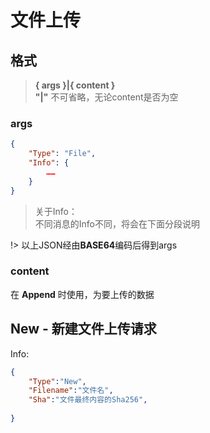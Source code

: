 # 文件上传

## 格式

> **{ args }|{ content }**  
> **"|"** 不可省略，无论content是否为空

### args
```json
{
    "Type": "File",
    "Info": {
        ……
    }
}
```

> 关于Info：  
> 不同消息的Info不同，将会在下面分段说明

!> 以上JSON经由**BASE64**编码后得到args
### content
在 **Append** 时使用，为要上传的数据

## New - 新建文件上传请求

Info:  
```json
{
    "Type":"New",
    "Filename":"文件名",
    "Sha":"文件最终内容的Sha256",
    
}
```